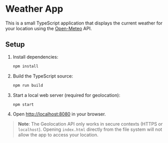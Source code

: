 # Weather App

This is a small TypeScript application that displays the current weather for your location using the [Open-Meteo](https://open-meteo.com/) API.

## Setup

1. Install dependencies:
   ```bash
   npm install
   ```
2. Build the TypeScript source:
   ```bash
   npm run build
   ```
3. Start a local web server (required for geolocation):
   ```bash
   npm start
   ```
4. Open [http://localhost:8080](http://localhost:8080) in your browser.

> **Note**: The Geolocation API only works in secure contexts (HTTPS or `localhost`). Opening `index.html` directly from the file system will not allow the app to access your location.
